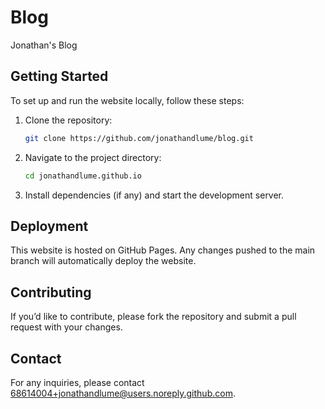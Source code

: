 # Blog
Jonathan's Blog

## Getting Started

To set up and run the website locally, follow these steps:

1. Clone the repository:
   ```bash
   git clone https://github.com/jonathandlume/blog.git

2. Navigate to the project directory:
   ```bash
   cd jonathandlume.github.io

4. Install dependencies (if any) and start the development server.

## Deployment
This website is hosted on GitHub Pages. Any changes pushed to the main branch will automatically deploy the website.

## Contributing
If you’d like to contribute, please fork the repository and submit a pull request with your changes.

## Contact
For any inquiries, please contact 68614004+jonathandlume@users.noreply.github.com.
